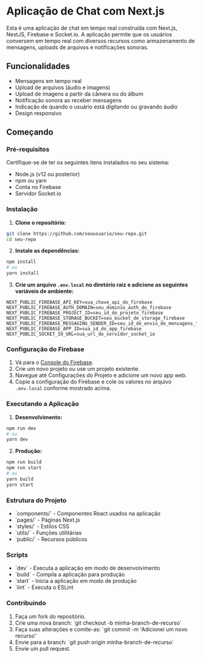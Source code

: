 
# Aplicação de Chat com Next.js

Esta é uma aplicação de chat em tempo real construída com Next.js, NestJS, Firebase e Socket.io. A aplicação permite que os usuários conversem em tempo real com diversos recursos como armazenamento de mensagens, uploads de arquivos e notificações sonoras.

## Funcionalidades

- Mensagens em tempo real
- Upload de arquivos (áudio e imagens)
- Upload de imagens a partir da câmera ou do álbum
- Notificação sonora ao receber mensagens
- Indicação de quando o usuário está digitando ou gravando áudio
- Design responsivo

## Começando

### Pré-requisitos

Certifique-se de ter os seguintes itens instalados no seu sistema:

- Node.js (v12 ou posterior)
- npm ou yarn
- Conta no Firebase
- Servidor Socket.io

### Instalação

1. **Clone o repositório:**

```bash
git clone https://github.com/seuusuario/seu-repo.git
cd seu-repo
```

2. **Instale as dependências:**

```bash
npm install
# ou
yarn install
```

3. **Crie um arquivo `.env.local` no diretório raiz e adicione as seguintes variáveis de ambiente:**

```env
NEXT_PUBLIC_FIREBASE_API_KEY=sua_chave_api_do_firebase
NEXT_PUBLIC_FIREBASE_AUTH_DOMAIN=seu_dominio_auth_do_firebase
NEXT_PUBLIC_FIREBASE_PROJECT_ID=seu_id_do_projeto_firebase
NEXT_PUBLIC_FIREBASE_STORAGE_BUCKET=seu_bucket_de_storage_firebase
NEXT_PUBLIC_FIREBASE_MESSAGING_SENDER_ID=seu_id_de_envio_de_mensagens_firebase
NEXT_PUBLIC_FIREBASE_APP_ID=sua_id_do_app_firebase
NEXT_PUBLIC_SOCKET_IO_URL=sua_url_do_servidor_socket_io
```

### Configuração do Firebase

1. Vá para o [Console do Firebase](https://console.firebase.google.com/).
2. Crie um novo projeto ou use um projeto existente.
3. Navegue até Configurações do Projeto e adicione um novo app web.
4. Copie a configuração do Firebase e cole os valores no arquivo `.env.local` conforme mostrado acima.

### Executando a Aplicação

1. **Desenvolvimento:**

```bash
npm run dev
# ou
yarn dev
```

2. **Produção:**

```bash
npm run build
npm run start
# ou
yarn build
yarn start
```

### Estrutura do Projeto

- \`components/\` - Componentes React usados na aplicação
- \`pages/\` - Páginas Next.js
- \`styles/\` - Estilos CSS
- \`utils/\` - Funções utilitárias
- \`public/\` - Recursos públicos

### Scripts

- \`dev\` - Executa a aplicação em modo de desenvolvimento
- \`build\` - Compila a aplicação para produção
- \`start\` - Inicia a aplicação em modo de produção
- \`lint\` - Executa o ESLint

### Contribuindo

1. Faça um fork do repositório.
2. Crie uma nova branch: \`git checkout -b minha-branch-de-recurso\`
3. Faça suas alterações e comite-as: \`git commit -m 'Adicionei um novo recurso'\`
4. Envie para a branch: \`git push origin minha-branch-de-recurso\`
5. Envie um pull request.
